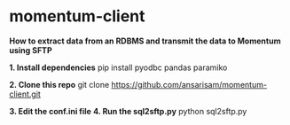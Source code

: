 # momentum-client
**How to extract data from an RDBMS and transmit the data to Momentum using SFTP**

**1. Install dependencies** 
  pip install pyodbc pandas paramiko

**2. Clone this repo**
  git clone https://github.com/ansarisam/momentum-client.git 

**3. Edit the conf.ini file**
**4. Run the sql2sftp.py**
   python sql2sftp.py

